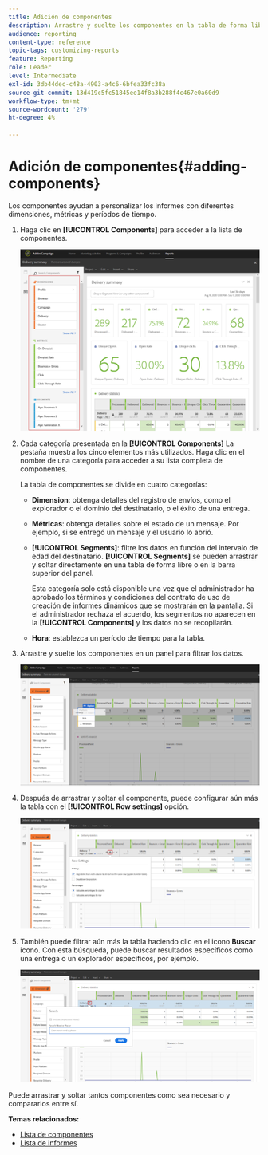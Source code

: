 ```yaml
---
title: Adición de componentes
description: Arrastre y suelte los componentes en la tabla de forma libre para empezar a filtrar los datos y crear el informe.
audience: reporting
content-type: reference
topic-tags: customizing-reports
feature: Reporting
role: Leader
level: Intermediate
exl-id: 3db44dec-c48a-4903-a4c6-6bfea33fc38a
source-git-commit: 13d419c5fc51845ee14f8a3b288f4c467e0a60d9
workflow-type: tm+mt
source-wordcount: '279'
ht-degree: 4%

---
```


# Adición de componentes{#adding-components}

Los componentes ayudan a personalizar los informes con diferentes dimensiones, métricas y períodos de tiempo.

1. Haga clic en **[!UICONTROL Components]** para acceder a la lista de componentes.

   ![](assets/dynamic_report_components.png)

1. Cada categoría presentada en la **[!UICONTROL Components]** La pestaña muestra los cinco elementos más utilizados. Haga clic en el nombre de una categoría para acceder a su lista completa de componentes.

   La tabla de componentes se divide en cuatro categorías:

   * **Dimension**: obtenga detalles del registro de envíos, como el explorador o el dominio del destinatario, o el éxito de una entrega.
   * **Métricas**: obtenga detalles sobre el estado de un mensaje. Por ejemplo, si se entregó un mensaje y el usuario lo abrió.
   * **[!UICONTROL Segments]**: filtre los datos en función del intervalo de edad del destinatario. **[!UICONTROL Segments]** se pueden arrastrar y soltar directamente en una tabla de forma libre o en la barra superior del panel.

      Esta categoría solo está disponible una vez que el administrador ha aprobado los términos y condiciones del contrato de uso de creación de informes dinámicos que se mostrarán en la pantalla. Si el administrador rechaza el acuerdo, los segmentos no aparecen en la **[!UICONTROL Components]** y los datos no se recopilarán.

   * **Hora**: establezca un período de tiempo para la tabla.

1. Arrastre y suelte los componentes en un panel para filtrar los datos.

   ![](assets/dynamic_report_components_2.png)

1. Después de arrastrar y soltar el componente, puede configurar aún más la tabla con el **[!UICONTROL Row settings]** opción.

   ![](assets/dynamic_report_components_3.png)

1. También puede filtrar aún más la tabla haciendo clic en el icono **Buscar** icono. Con esta búsqueda, puede buscar resultados específicos como una entrega o un explorador específicos, por ejemplo.

   ![](assets/dynamic_report_components_4.png)

Puede arrastrar y soltar tantos componentes como sea necesario y compararlos entre sí.

**Temas relacionados:**

* [Lista de componentes](../../reporting/using/list-of-components-.md)
* [Lista de informes](../../reporting/using/defining-the-report-period.md)
